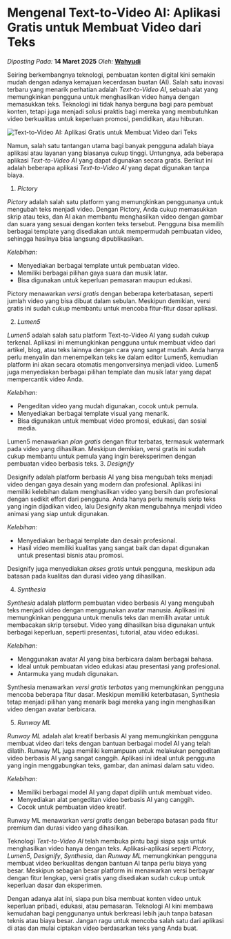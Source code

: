 # Mengenal Text-to-Video AI: Aplikasi Gratis untuk Membuat Video dari Teks

_Diposting Pada:_ **14 Maret 2025**
_Oleh:_  [**Wahyudi**](../author/wahyudi.html)

Seiring berkembangnya teknologi, pembuatan konten digital kini semakin mudah dengan adanya kemajuan kecerdasan buatan (AI). Salah satu inovasi terbaru yang menarik perhatian adalah *Text-to-Video AI*, sebuah alat yang memungkinkan pengguna untuk menghasilkan video hanya dengan memasukkan teks. Teknologi ini tidak hanya berguna bagi para pembuat konten, tetapi juga menjadi solusi praktis bagi mereka yang membutuhkan video berkualitas untuk keperluan promosi, pendidikan, atau hiburan. 

![Text-to-Video AI: Aplikasi Gratis untuk Membuat Video dari Teks](https://qph.cf2.quoracdn.net/main-qimg-720733fa22ab8f168213ee21281944ae)


Namun, salah satu tantangan utama bagi banyak pengguna adalah biaya aplikasi atau layanan yang biasanya cukup tinggi. Untungnya, ada beberapa aplikasi *Text-to-Video AI* yang dapat digunakan secara gratis. Berikut ini adalah beberapa aplikasi *Text-to-Video AI* yang dapat digunakan tanpa biaya.

1. *Pictory*

*Pictory* adalah salah satu platform yang memungkinkan penggunanya untuk mengubah teks menjadi video. Dengan Pictory, Anda cukup memasukkan skrip atau teks, dan AI akan membantu menghasilkan video dengan gambar dan suara yang sesuai dengan konten teks tersebut. Pengguna bisa memilih berbagai template yang disediakan untuk mempermudah pembuatan video, sehingga hasilnya bisa langsung dipublikasikan.

*Kelebihan:*
- Menyediakan berbagai template untuk pembuatan video.
- Memiliki berbagai pilihan gaya suara dan musik latar.
- Bisa digunakan untuk keperluan pemasaran maupun edukasi.

Pictory menawarkan *versi gratis* dengan beberapa keterbatasan, seperti jumlah video yang bisa dibuat dalam sebulan. Meskipun demikian, versi gratis ini sudah cukup membantu untuk mencoba fitur-fitur dasar aplikasi.

2. *Lumen5*

*Lumen5* adalah salah satu platform Text-to-Video AI yang sudah cukup terkenal. Aplikasi ini memungkinkan pengguna untuk membuat video dari artikel, blog, atau teks lainnya dengan cara yang sangat mudah. Anda hanya perlu menyalin dan menempelkan teks ke dalam editor Lumen5, kemudian platform ini akan secara otomatis mengonversinya menjadi video. Lumen5 juga menyediakan berbagai pilihan template dan musik latar yang dapat mempercantik video Anda.

*Kelebihan:*
- Pengeditan video yang mudah digunakan, cocok untuk pemula.
- Menyediakan berbagai template visual yang menarik.
- Bisa digunakan untuk membuat video promosi, edukasi, dan sosial media.

Lumen5 menawarkan *plan gratis* dengan fitur terbatas, termasuk watermark pada video yang dihasilkan. Meskipun demikian, versi gratis ini sudah cukup membantu untuk pemula yang ingin bereksperimen dengan pembuatan video berbasis teks.
3. *Designify*

Designify adalah platform berbasis AI yang bisa mengubah teks menjadi video dengan gaya desain yang modern dan profesional. Aplikasi ini memiliki kelebihan dalam menghasilkan video yang bersih dan profesional dengan sedikit effort dari pengguna. Anda hanya perlu menulis skrip teks yang ingin dijadikan video, lalu Designify akan mengubahnya menjadi video animasi yang siap untuk digunakan.

*Kelebihan:*
- Menyediakan berbagai template dan desain profesional.
- Hasil video memiliki kualitas yang sangat baik dan dapat digunakan untuk presentasi bisnis atau promosi.

Designify juga menyediakan *akses gratis* untuk pengguna, meskipun ada batasan pada kualitas dan durasi video yang dihasilkan.

4. *Synthesia*

*Synthesia* adalah platform pembuatan video berbasis AI yang mengubah teks menjadi video dengan menggunakan avatar manusia. Aplikasi ini memungkinkan pengguna untuk menulis teks dan memilih avatar untuk membacakan skrip tersebut. Video yang dihasilkan bisa digunakan untuk berbagai keperluan, seperti presentasi, tutorial, atau video edukasi.

*Kelebihan:*
- Menggunakan avatar AI yang bisa berbicara dalam berbagai bahasa.
- Ideal untuk pembuatan video edukasi atau presentasi yang profesional.
- Antarmuka yang mudah digunakan.

Synthesia menawarkan *versi gratis terbatas* yang memungkinkan pengguna mencoba beberapa fitur dasar. Meskipun memiliki keterbatasan, Synthesia tetap menjadi pilihan yang menarik bagi mereka yang ingin menghasilkan video dengan avatar berbicara.

5. *Runway ML*

*Runway ML* adalah alat kreatif berbasis AI yang memungkinkan pengguna membuat video dari teks dengan bantuan berbagai model AI yang telah dilatih. Runway ML juga memiliki kemampuan untuk melakukan pengeditan video berbasis AI yang sangat canggih. Aplikasi ini ideal untuk pengguna yang ingin menggabungkan teks, gambar, dan animasi dalam satu video.

*Kelebihan:*
- Memiliki berbagai model AI yang dapat dipilih untuk membuat video.
- Menyediakan alat pengeditan video berbasis AI yang canggih.
- Cocok untuk pembuatan video kreatif.

Runway ML menawarkan *versi gratis* dengan beberapa batasan pada fitur premium dan durasi video yang dihasilkan.

Teknologi *Text-to-Video AI* telah membuka pintu bagi siapa saja untuk menghasilkan video hanya dengan teks. Aplikasi-aplikasi seperti *Pictory*, *Lumen5*, *Designify*, *Synthesia*, dan *Runway ML* memungkinkan pengguna membuat video berkualitas dengan bantuan AI tanpa perlu biaya yang besar. Meskipun sebagian besar platform ini menawarkan versi berbayar dengan fitur lengkap, versi gratis yang disediakan sudah cukup untuk keperluan dasar dan eksperimen.

Dengan adanya alat ini, siapa pun bisa membuat konten video untuk keperluan pribadi, edukasi, atau pemasaran. Teknologi AI kini membawa kemudahan bagi penggunanya untuk berkreasi lebih jauh tanpa batasan teknis atau biaya besar. Jangan ragu untuk mencoba salah satu dari aplikasi di atas dan mulai ciptakan video berdasarkan teks yang Anda buat.
